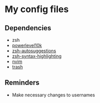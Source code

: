 # My config files

## Dependencies
- zsh
- [powerlevel10k](https://github.com/romkatv/powerlevel10k)
- [zsh-autosuggestions](https://github.com/zsh-users/zsh-autosuggestions)
- [zsh-syntax-highlighting](https://github.com/zsh-users/zsh-syntax-highlighting)
- [nvim](https://github.com/neovim/neovim)
- [trash](https://github.com/andreafrancia/trash-cli)

## Reminders
- Make necessary changes to usernames
